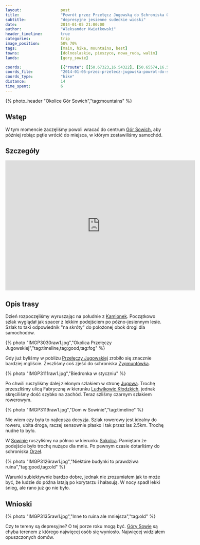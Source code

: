 ```yaml
---
layout:                 post
title:                  "Powrót przez Przełęcz Jugowską do Schroniska Orzeł"
subtitle:               "depresyjne jesienne sudeckie wioski"
date:                   2014-01-05 21:00:00
author:                 "Aleksander Kwiatkowski"
header_timeline:        true
categories:             trip
image_position:         50% 70%
tags:                   [main, hike, mountains, best]
towns:                  [dolnoslaskie, pieszyce, nowa_ruda, walim]
lands:                  [gory_sowie]

coords:                 [{"route": [[50.67323,16.54322], [50.65574,16.52648], [50.63664,16.50923], [50.63157,16.49807], [50.64284,16.47473], [50.65389,16.47233], [50.66189,16.46615], [50.66415,16.47301]], "type": "hike"}]
coords_file:            "2014-01-05-przez-przelecz-jugowska-powrot-do-schroniska-orzel.json"
coords_type:            "hike"
distance:               14
time_spent:             6
---
```


[wiki-gory-sowie]:      https://pl.wikipedia.org/wiki/G%C3%B3ry_Sowie
[wiki-kamionki]:        https://pl.wikipedia.org/wiki/Kamionki_(Pieszyce)
[wiki-schron-orzel]:    https://pl.wikipedia.org/wiki/Schronisko_%E2%80%9EOrze%C5%82%E2%80%9D
[wiki-jugowska]:        https://pl.wikipedia.org/wiki/Prze%C5%82%C4%99cz_Jugowska
[wiki-zygmuntowka]:     https://pl.wikipedia.org/wiki/Zygmunt%C3%B3wka
[wiki-jugow]:           https://pl.wikipedia.org/wiki/Jug%C3%B3w
[wiki-ludwikowice]:     https://pl.wikipedia.org/wiki/Ludwikowice_K%C5%82odzkie
[wiki-sowina]:          https://pl.wikipedia.org/wiki/Sowina_(powiat_k%C5%82odzki)
[wiki-sokolec]:         https://pl.wikipedia.org/wiki/Sokolec_(wojew%C3%B3dztwo_dolno%C5%9Bl%C4%85skie)

{% photo_header "Okolice Gór Sowich","tag:mountains" %}

Wstęp
-----

W tym momencie zaczęliśmy powoli wracać do centrum [Gór Sowich][wiki-gory-sowie],
aby później robiąc pętle wrócić do miejsca, w którym zostawiliśmy samochód.

Szczegóły
---------

<iframe height='405' width='590' frameborder='0' allowtransparency='true' scrolling='no' src='https://www.strava.com/activities/334943396/embed/cf325ffed7433212d0754f36ddfe904aa6df011b'></iframe>

Opis trasy
----------

Dzień rozpoczęliśmy wyruszając na południe z [Kamionek][wiki-kamionki]. Początkowo
szlak wyglądał jak spacer z lekkim podejściem po późno-jesiennym lesie. Szlak to taki
odpowiednik "na skróty" do położonej obok drogi dla samochodów.

{% photo "IMGP3030raw1.jpg","Okolica Przełęczy Jugowskiej","tag:timeline,tag:good,tag:fog" %}

Gdy już byliśmy w pobliżu [Przełęczy Jugowskiej][wiki-jugowska] zrobiło się znacznie
bardziej mgliście. Zeszliśmy coś zjeść do schroniska [Zygmuntówka][wiki-zygmuntowka].

{% photo "IMGP3111raw1.jpg","Biedronka w styczniu" %}

Po chwili ruszyliśmy dalej zielonym szlakiem w stronę [Jugowa][wiki-jugow]. Trochę
przeszliśmy ulicą Fabryczną w kierunku [Ludwikowic Kłodzkich][wiki-ludwikowice],
jednak skręciliśmy dość szybko na zachód. Teraz szliśmy czarnym szlakiem rowerowym.

{% photo "IMGP3119raw1.jpg","Dom w Sowinie","tag:timeline" %}

Nie wiem czy była to najlepsza decyzja. Szlak rowerowy jest idealny do roweru,
ubita droga, raczej sensownie płasko i tak przez las 2.5km. Trochę nudne to było.

W [Sowinie][wiki-sowina] ruszyliśmy na północ w kierunku [Sokolca][wiki-sokolec].
Pamiętam że podejście było trochę nużące dla mnie. Po pewnym czasie dotarliśmy
do schroniska [Orzeł][wiki-schron-orzel].

{% photo "IMGP3126raw1.jpg","Niektóre budynki to prawdziwa ruina","tag:good,tag:old" %}

Warunki subiektywnie bardzo dobre, jednak nie zrozumiałem jak to może być, że
ludzie do późna latają po korytarzu i hałasują. W nocy spadł lekki śnieg, ale
rano już go nie było.


Wnioski
-------

{% photo "IMGP3135raw1.jpg","Inne to ruina ale mniejsza","tag:old" %}

Czy te tereny są depresyjne? O tej porze roku mogą być.
[Góry Sowie][wiki-gory-sowie] są chyba terenem z którego najwięcej osób się
wyniosło. Najwięcej widziałem opuszczonych domów.
